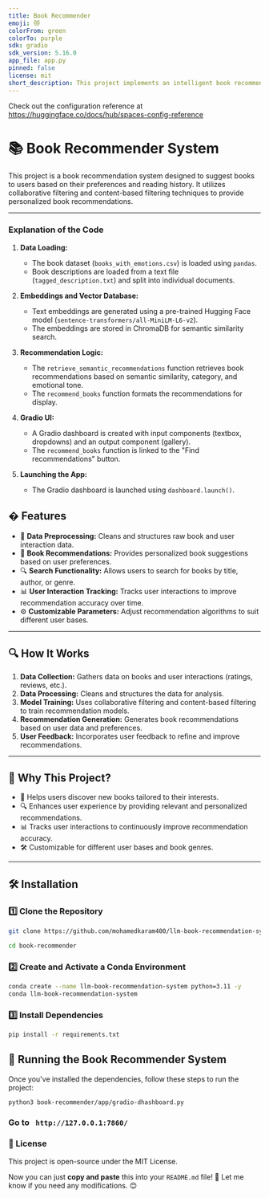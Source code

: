 ```yaml
---
title: Book Recommender
emoji: 😻
colorFrom: green
colorTo: purple
sdk: gradio
sdk_version: 5.16.0
app_file: app.py
pinned: false
license: mit
short_description: This project implements an intelligent book recommendation
---
```


Check out the configuration reference at https://huggingface.co/docs/hub/spaces-config-reference
# 📚 Book Recommender System

This project is a book recommendation system designed to suggest books to users based on their preferences and reading history. It utilizes collaborative filtering and content-based filtering techniques to provide personalized book recommendations.

---

### Explanation of the Code
1. **Data Loading:**
   - The book dataset (`books_with_emotions.csv`) is loaded using `pandas`.
   - Book descriptions are loaded from a text file (`tagged_description.txt`) and split into individual documents.

2. **Embeddings and Vector Database:**
   - Text embeddings are generated using a pre-trained Hugging Face model (`sentence-transformers/all-MiniLM-L6-v2`).
   - The embeddings are stored in ChromaDB for semantic similarity search.

3. **Recommendation Logic:**
   - The `retrieve_semantic_recommendations` function retrieves book recommendations based on semantic similarity, category, and emotional tone.
   - The `recommend_books` function formats the recommendations for display.

4. **Gradio UI:**
   - A Gradio dashboard is created with input components (textbox, dropdowns) and an output component (gallery).
   - The `recommend_books` function is linked to the "Find recommendations" button.

5. **Launching the App:**
   - The Gradio dashboard is launched using `dashboard.launch()`.


## � Features
- 📌 **Data Preprocessing:** Cleans and structures raw book and user interaction data.
- 📖 **Book Recommendations:** Provides personalized book suggestions based on user preferences.
- 🔍 **Search Functionality:** Allows users to search for books by title, author, or genre.
- 📊 **User Interaction Tracking:** Tracks user interactions to improve recommendation accuracy over time.
- ⚙️ **Customizable Parameters:** Adjust recommendation algorithms to suit different user bases.

---

## 🔍 How It Works

1. **Data Collection:** Gathers data on books and user interactions (ratings, reviews, etc.).
2. **Data Processing:** Cleans and structures the data for analysis.
3. **Model Training:** Uses collaborative filtering and content-based filtering to train recommendation models.
4. **Recommendation Generation:** Generates book recommendations based on user data and preferences.
5. **User Feedback:** Incorporates user feedback to refine and improve recommendations.

---

## 🎯 Why This Project?

- 📌 Helps users discover new books tailored to their interests.
- 🔍 Enhances user experience by providing relevant and personalized recommendations.
- 📊 Tracks user interactions to continuously improve recommendation accuracy.
- 🛠️ Customizable for different user bases and book genres.

---

## 🛠 Installation

### 1️⃣ Clone the Repository
```bash
git clone https://github.com/mohamedkaram400/llm-book-recommendation-system

cd book-recommender

```

### 2️⃣ Create and Activate a Conda Environment

```bash
conda create --name llm-book-recommendation-system python=3.11 -y
conda llm-book-recommendation-system
```

### 3️⃣ Install Dependencies

```bash
pip install -r requirements.txt
```

## 🚀 Running the Book Recommender System

Once you've installed the dependencies, follow these steps to run the project:

```
python3 book-recommender/app/gradio-dhashboard.py
```

### Go to ``` http://127.0.0.1:7860/```

### 📜 License
This project is open-source under the MIT License.

Now you can just **copy and paste** this into your `README.md` file! 🚀 Let me know if you need any modifications. 😊


